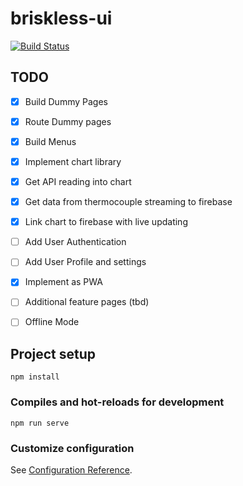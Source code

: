 # briskless-ui
[![Build Status](https://travis-ci.org/davelindley/briskless-ui.svg?branch=master)](https://travis-ci.org/davelindley/briskless-ui)

## TODO
- [x] Build Dummy Pages
- [x] Route Dummy pages
- [x] Build Menus
- [x] Implement chart library
- [x] Get API reading into chart
- [x] Get data from thermocouple streaming to firebase
- [x] Link chart to firebase with live updating 
- [ ] Add User Authentication
- [ ] Add User Profile and settings
- [x] Implement as PWA
- [ ] Additional feature pages (tbd)
- [ ] Offline Mode
    
    


## Project setup
```
npm install
```

### Compiles and hot-reloads for development
```
npm run serve
```


### Customize configuration
See [Configuration Reference](https://cli.vuejs.org/config/).
